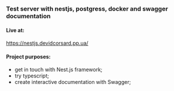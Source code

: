 ### Test server with nestjs, postgress, docker and swagger documentation

#### Live at:
https://nestjs.devidcorsard.pp.ua/
#### Project purposes:
- get in touch with Nest.js framework;
- try typescript;
- create interactive documentation with Swagger;
